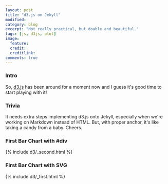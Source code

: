 ```yaml
---
layout: post
title: "d3.js on Jekyll"
modified:
category: blog
excerpt: "Not really practical, but doable and beautiful."
tags: [js, d3js, plot]
image:
  feature: 
  credit: 
  creditlink: 
comments: true
---
```



### Intro

So, [d3.js][link] has been around for a moment now and I guess it's good time to start playing with it!

### Trivia

It needs extra steps implementing d3.js onto Jekyll, especially when we're working on Markdown instead of HTML. But, with
proper anchor, it's like taking a candy from a baby. Cheers.

### First Bar Chart with #div

[link]: http://d3js.org

{% include d3/_second.html %}

### First Bar Chart with SVG

{% include d3/_first.html %}
